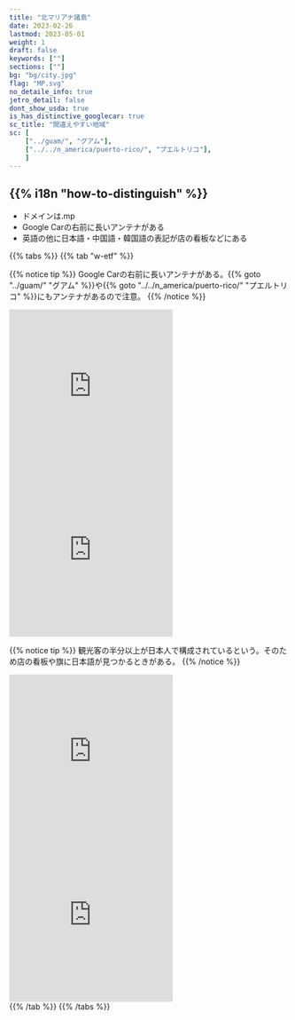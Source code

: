 ```yaml
---
title: "北マリアナ諸島"
date: 2023-02-26
lastmod: 2023-05-01
weight: 1
draft: false
keywords: [""]
sections: [""]
bg: "bg/city.jpg"
flag: "MP.svg"
no_detaile_info: true
jetro_detail: false
dont_show_usda: true
is_has_distinctive_googlecar: true
sc_title: "間違えやすい地域"
sc: [
    ["../guam/", "グアム"],
    ["../../n_america/puerto-rico/", "プエルトリコ"],
    ]
---
```


<div class="main-desciption country-description">
    <h2 class="section-title">{{% i18n "how-to-distinguish" %}}</h2>
    <ul class="rule-list">
        <li>ドメインは<span class="quiz">.mp</span></li>
        <li>Google Carの右前に<span class="quiz">長いアンテナ</span>がある</li>
        <li>英語の他に<span class="quiz">日本</span>語・中国語・韓国語の表記が店の看板などにある</li>
    </ul>
</div>

{{% tabs  %}}
{{% tab "w-etf" %}}

{{% notice tip %}}
Google Carの右前に長いアンテナがある。{{% goto "../guam/" "グアム" %}}や{{% goto "../../n_america/puerto-rico/" "プエルトリコ" %}}にもアンテナがあるので注意。
{{% /notice %}}
<div class="googlemap-if">
<iframe src="https://www.google.com/maps/embed?pb=!4v1683473042222!6m8!1m7!1safrS82f1nqI__b_6b6fQDw!2m2!1d15.21143473229066!2d145.7537668222292!3f169.99762325557893!4f-24.22246046686091!5f3.325193203789971" width="295" height="295" style="border:0;" allowfullscreen="" loading="lazy" referrerpolicy="no-referrer-when-downgrade"></iframe>
<iframe src="https://www.google.com/maps/embed?pb=!4v1683473070469!6m8!1m7!1s2xecjquaWafeamDwL4-hoA!2m2!1d15.1290838366527!2d145.710794200048!3f73.60467558506429!4f-26.3891850886774!5f3.325193203789971" width="295" height="295" style="border:0;" allowfullscreen="" loading="lazy" referrerpolicy="no-referrer-when-downgrade"></iframe>
</div>

{{% notice tip %}}
観光客の半分以上が日本人で構成されているという。そのため店の看板や旗に日本語が見つかるときがある。
{{% /notice %}}
<div class="googlemap-if">
<iframe src="https://www.google.com/maps/embed?pb=!4v1686243885053!6m8!1m7!1seaVLciIGU5mpcKTYXM5kCA!2m2!1d15.21213187044444!2d145.7186659689378!3f311.95996391668405!4f-0.6473844945225977!5f3.325193203789971" width="295" height="295" style="border:0;" allowfullscreen="" loading="lazy" referrerpolicy="no-referrer-when-downgrade"></iframe>
<iframe src="https://www.google.com/maps/embed?pb=!4v1686243910182!6m8!1m7!1s3ZPrGnYwlcGzabqtIJsqiQ!2m2!1d15.21275439598329!2d145.7185270201655!3f10.587695245830737!4f5.253451041455747!5f3.325193203789971" width="295" height="295" style="border:0;" allowfullscreen="" loading="lazy" referrerpolicy="no-referrer-when-downgrade"></iframe>
</div>
{{% /tab %}}
{{% /tabs  %}}